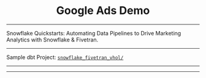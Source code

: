 # <center> Google Ads Demo </center>
---
Snowflake Quickstarts: Automating Data Pipelines to Drive Marketing Analytics with Snowflake & Fivetran.

---

Sample dbt Project: [`snowflake_fivetran_vhol/`](snowflake_fivetran_vhol/README.md)

---
---
